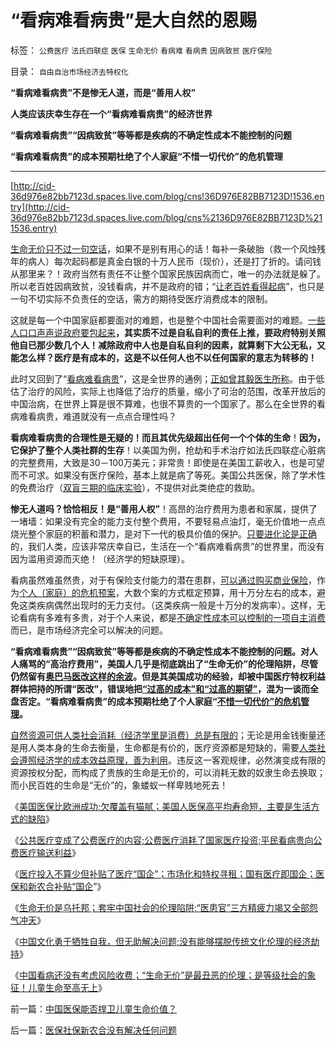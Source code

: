 # “看病难看病贵”是大自然的恩赐

标签： `公费医疗` `法氏四联症` `医保` `生命无价` `看病难` `看病贵` `因病致贫` `医疗保险` 

目录： `自由自治市场经济去特权化`

**“看病难看病贵”不是惨无人道，而是“善用人权”**

**人类应该庆幸生存在一个“看病难看病贵”的经济世界**

**“看病难看病贵”“因病致贫”等等都是疾病的不确定性成本不能控制的问题**

**“看病难看病贵”的成本预期杜绝了个人家庭“不惜一切代价”的危机管理**

****

[http://cid-36d976e82bb7123d.spaces.live.com/blog/cns!36D976E82BB7123D!1536.entry](http://cid-36d976e82bb7123d.spaces.live.com/blog/cns%2136D976E82BB7123D%211536.entry)

[生命无价只不过一句空话](../../../2010/7/14/生命健康皆有价；医改不能为了“看病难看病贵”.md)，如果不是别有用心的话！每补一条破胎（救一个风烛残年的病人）每次起码都是真金白银的十万人民币（现价），还是打了折的。请问钱从那里来？！政府当然有责任不让整个国家民族因病而亡，唯一的办法就是躲了。所以老百姓因病致贫，没钱看病，并不是政府的错；“[让老百姓看得起病](../../../2010/7/12/“医疗是公共产品说”极其荒唐；医疗不是公共产品.md)”，也只是一句不切实际不负责任的空话，需方的期待受医疗消费成本的限制。

这就是每一个中国家庭都要面对的难题，也是整个中国社会需要面对的难题。[一些人口口声声说政府要包起来](../../../2010/7/12/“医疗是公共产品”等于“医疗是特权待遇”.md)**，其实质不过是自私自利的责任上推，要政府特别关照他自已那少数几个人！**减除政府中人也是自私自利的因素，就算剩下大公无私，又能怎么样？**医疗是有成本的**，这是不以任何人也不以任何国家的意志为转移的**！**

此时又回到了“[看病难看病贵](../../../2008/2/24/欲壑难填：人或会穷，不是施暴发泄的合法理由.md)”，这是全世界的通例；[正如曾其毅医生所称](../../../2008/2/24/自曾其毅被暴民攻击谈“看病不难不贵”是事实.md)。由于低估了治疗的风险，实际上也降低了治疗的质量，缩小了可治的范围，改革开放后的中国治病，在世界上算是很不算难，也很不算贵的一个国家了。那么在全世界的看病难看病贵，难道就没有一点点合理性吗？

**看病难看病贵的合理性是无疑的！而且其优先级超出任何一个个体的生命**！**因为，它保护了整个人类社群的生存**！以美国为例，抢劫和手术治疗如法氏四联症心脏病的完整费用，大致是30－100万美元；非常贵！即使是在美国工薪收入，也是可望而不可求。如果没有医疗保险，基本上就是病了等死。美国公共医保，除了学术性的免费治疗（[双盲三期的临床实验](../../../2010/7/12/中医是玄学；双盲统计是医疗保险的依据.md)），不提供对此类绝症的救助。

**惨无人道吗？恰恰相反！是“善用人权”**！高昂的治疗费用为患者和家属，提供了一堵墙：如果没有完全的能力支付整个费用，不要轻易点油灯，毫无价值地一点点烧光整个家庭的积蓄和潜力，是对下一代的极具价值的保护。[只要进化论是正确](../../../2009/11/27/科学，信仰，唯物唯心的主义，和进化论.md)的，我们人类，应该非常庆幸自已，生活在一个“看病难看病贵”的世界里，而没有因为滥用资源而灭绝！（经济学的短缺原理）。

看病虽然难虽然贵，对于有保险支付能力的潜在患群，[可以通过购买商业保险](../../../2010/7/13/中国“病得起”个人现金财产需1000万以上.md)，作为[个人（家庭）的危机预案](../../../2009/5/16/市场和经济中的危机干预.md)，大数个案的方式框定预算，用十万分左右的成本，避免这类疾病偶然出现时的无力支付。（这类疾病一般是十万分的发病率）。这样，无论看病有多难有多贵，对于个人来说，都是[不确定性成本可以控制的一项自主消费](../../../2009/4/4/“不确定性定律公式”广泛适用于社会经济政治生活.md)而已，是市场经济完全可以解决的问题。

**“看病难看病贵”“因病致贫”等等都是疾病的不确定性成本不能控制的问题。**对人人痛骂的“高治疗费用”，美国人几乎是彻底跳出了“生命无价”的伦理陷阱，尽管仍然留有[奥巴马医改这样的余波](../../../2010/7/15/美国医保挺成功，为什么要改？.md)。但是其美国成功的经验，却被中国医疗特权利益群体把持的所谓“医改”，错误地把[“过高的成本”和“过高的期望”](../../../2010/7/15/美国医保挺成功，为什么要改？.md)，混为一谈而全盘否定。**“看病难看病贵”的成本预期杜绝了个人家庭“[不惜一切代价”的危机管理](../../../2009/11/28/危机管理有成本边界，不值得“不惜一切代价避免危机”.md)。**

[自然资源可供人类社会消耗（经济学里是消费）总是有限的](../../../2009/10/19/西方经济学的思维模式.md)；无论是用金钱衡量还是用人类本身的生命去衡量，生命都是有价的，医疗资源都是短缺的，需要[人类社会遵照经济学的成本效益原理，善为利用](../../../2009/10/9/什么是民主？民主和成本效益原理的关系.md)。违反这一客观规律，必然演变成有限的资源按权分配，而构成了贵族的生命是无价的，可以消耗无数的奴隶生命去换取；而小民百姓的生命是“无价”的，象蝼蚁一样卑贱地死去！



《[美国医保比欧洲成功;欠覆盖有猫腻；美国人医保高平均寿命短，主要是生活方式的缺陷](../../../2010/7/15/美国医保挺成功，为什么要改？.md)》

《[公共医疗变成了公费医疗的内容;公费医疗消耗了国家医疗投资;平民看病贵向公费医疗输送利益](../../../2010/7/15/我国医疗行业现状；四类医院的“医改”处境.md)》

《[医疗投入不算少但补贴了医疗“国企”；市场化和特权寻租；国有医疗即国企；医保和新农合补贴“国企](../../../2010/7/15/公有医疗即国企;城市医保和新农合是加税补贴国进民退.md)”》

《[生命无价是乌托邦；套牢中国社会的伦理陷阱;“医患官”三方精疲力竭又全部怨气冲天](../../../2010/7/16/生命无价是乌托邦，令中国医患三方精疲力竭怨气冲天.md)》

《[中国文化勇于牺牲自我，但无助解决问题;没有能够摆脱传统文化伦理的经济劫持](../../../2010/7/16/传统文化伦理道德的经济劫持.md)》

《[中国看病还没有考虑风险收费；“生命无价”是最丑恶的伦理；是等级社会的象征！儿童生命至高无上](../../../2010/7/17/中国医保能否捍卫儿童生命价值？.md)》

前一篇：[中国医保能否捍卫儿童生命价值？](../../../2010/7/17/中国医保能否捍卫儿童生命价值？.md)

后一篇：[医保社保新农合没有解决任何问题](../../../2010/7/17/医保社保新农合没有解决任何问题.md)
